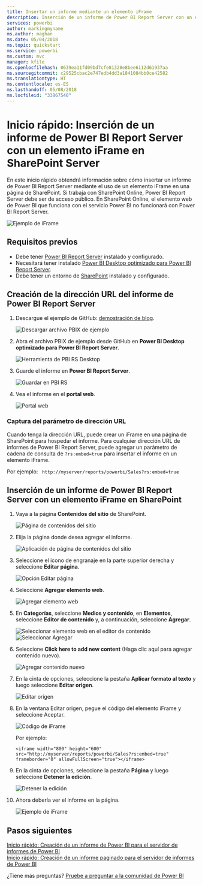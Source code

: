 ```yaml
---
title: Insertar un informe mediante un elemento iFrame
description: Inserción de un informe de Power BI Report Server con un elemento iFrame en SharePoint Server
services: powerbi
author: markingmyname
ms.author: maghan
ms.date: 05/04/2018
ms.topic: quickstart
ms.service: powerbi
ms.custom: mvc
manager: kfile
ms.openlocfilehash: 0639ea11fd09bd7cfe81328e8bee6112d61937aa
ms.sourcegitcommit: c29525cbac2e747edb4dd3a1841084bb0ce42582
ms.translationtype: HT
ms.contentlocale: es-ES
ms.lasthandoff: 05/08/2018
ms.locfileid: "33867540"
---
```

# <a name="quickstart-embed-a-power-bi-report-server-report-using-an-iframe-in-sharepoint-server"></a>Inicio rápido: Inserción de un informe de Power BI Report Server con un elemento iFrame en SharePoint Server

En este inicio rápido obtendrá información sobre cómo insertar un informe de Power BI Report Server mediante el uso de un elemento iFrame en una página de SharePoint. Si trabaja con SharePoint Online, Power BI Report Server debe ser de acceso público. En SharePoint Online, el elemento web de Power BI que funciona con el servicio Power BI no funcionará con Power BI Report Server. 

![Ejemplo de iFrame](media/quickstart-embed/quickstart_embed_01.png)
## <a name="prerequisites"></a>Requisitos previos
* Debe tener [Power BI Report Server](https://powerbi.microsoft.com/en-us/report-server/) instalado y configurado.
* Necesitará tener instalado [Power BI Desktop optimizado para Power BI Report Server](install-powerbi-desktop.md).
* Debe tener un entorno de [SharePoint](https://docs.microsoft.com/en-us/sharepoint/install/install) instalado y configurado.

## <a name="creating-the-power-bi-report-server-report-url"></a>Creación de la dirección URL del informe de Power BI Report Server

1. Descargue el ejemplo de GitHub: [demostración de blog](https://github.com/Microsoft/powerbi-desktop-samples).

    ![Descargar archivo PBIX de ejemplo](media/quickstart-embed/quickstart_embed_14.png)

2. Abra el archivo PBIX de ejemplo desde GitHub en **Power BI Desktop optimizado para Power BI Report Server**.

    ![Herramienta de PBI RS Desktop](media/quickstart-embed/quickstart_embed_02.png)

3. Guarde el informe en **Power BI Report Server**. 

    ![Guardar en PBI RS](media/quickstart-embed/quickstart_embed_03.png)

4. Vea el informe en el **portal web**.

    ![Portal web](media/quickstart-embed/quickstart_embed_04.png)

### <a name="capturing-the-url-parameter"></a>Captura del parámetro de dirección URL

Cuando tenga la dirección URL, puede crear un iFrame en una página de SharePoint para hospedar el informe. Para cualquier dirección URL de informes de Power BI Report Server, puede agregar un parámetro de cadena de consulta de `?rs:embed=true` para insertar el informe en un elemento iFrame. 

   Por ejemplo:
    ``` 
    http://myserver/reports/powerbi/Sales?rs:embed=true
    ```
## <a name="embedding-a-power-bi-report-server-report-in-a-sharepoint-iframe"></a>Inserción de un informe de Power BI Report Server con un elemento iFrame en SharePoint

1. Vaya a la página **Contenidos del sitio** de SharePoint.

    ![Página de contenidos del sitio](media/quickstart-embed/quickstart_embed_05.png)

2. Elija la página donde desea agregar el informe.

    ![Aplicación de página de contenidos del sitio](media/quickstart-embed/quickstart_embed_06.png)

3. Seleccione el icono de engranaje en la parte superior derecha y seleccione **Editar página**.

    ![Opción Editar página](media/quickstart-embed/quickstart_embed_07.png)

4. Seleccione **Agregar elemento web**.

    ![Agregar elemento web](media/quickstart-embed/quickstart_embed_08.png)

5. En **Categorías**, seleccione **Medios y contenido**, en **Elementos**, seleccione **Editor de contenido** y, a continuación, seleccione **Agregar**.

    ![Seleccionar elemento web en el editor de contenido](media/quickstart-embed/quickstart_embed_09.png) ![Seleccionar Agregar](media/quickstart-embed/quickstart_embed_091.png)

6. Seleccione **Click here to add new content** (Haga clic aquí para agregar contenido nuevo).

    ![Agregar contenido nuevo](media/quickstart-embed/quickstart_embed_10.png)

7. En la cinta de opciones, seleccione la pestaña **Aplicar formato al texto** y luego seleccione **Editar origen**.

     ![Editar origen](media/quickstart-embed/quickstart_embed_11.png)

8. En la ventana Editar origen, pegue el código del elemento iFrame y seleccione Aceptar.

    ![Código de iFrame](media/quickstart-embed/quickstart_embed_12.png)

     Por ejemplo:
     ```
     <iframe width="800" height="600" src="http://myserver/reports/powerbi/Sales?rs:embed=true" frameborder="0" allowFullScreen="true"></iframe>
     ```

9. En la cinta de opciones, seleccione la pestaña **Página** y luego seleccione **Detener la edición**.

    ![Detener la edición](media/quickstart-embed/quickstart_embed_13.png)

10. Ahora debería ver el informe en la página.

    ![Ejemplo de iFrame](media/quickstart-embed/quickstart_embed_01.png)

## <a name="next-steps"></a>Pasos siguientes

[Inicio rápido: Creación de un informe de Power BI para el servidor de informes de Power BI](quickstart-create-powerbi-report.md)  
[Inicio rápido: Creación de un informe paginado para el servidor de informes de Power BI](quickstart-create-paginated-report.md)  

¿Tiene más preguntas? [Pruebe a preguntar a la comunidad de Power BI](https://community.powerbi.com/) 
